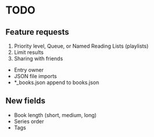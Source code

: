 # TODO

## Feature requests
1. Priority level, Queue, or Named Reading Lists (playlists)
2. Limit results
3. Sharing with friends
  - Entry owner
  - JSON file imports
  - *_books.json append to books.json

## New fields
- Book length (short, medium, long)
- Series order
- Tags

